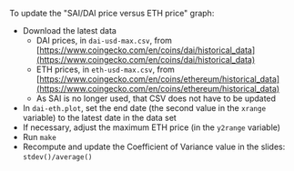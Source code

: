 To update the "SAI/DAI price versus ETH price" graph:

- Download the latest data
	- DAI prices, in `dai-usd-max.csv`, from [https://www.coingecko.com/en/coins/dai/historical_data](https://www.coingecko.com/en/coins/dai/historical_data)
	- ETH prices, in `eth-usd-max.csv`, from [https://www.coingecko.com/en/coins/ethereum/historical_data](https://www.coingecko.com/en/coins/ethereum/historical_data)
	- As SAI is no longer used, that CSV does not have to be updated
- In `dai-eth.plot`, set the end date (the second value in the `xrange` variable) to the latest date in the data set
- If necessary, adjust the maximum ETH price (in the `y2range` variable)
- Run `make`
- Recompute and update the Coefficient of Variance value in the slides: `stdev()/average()`
